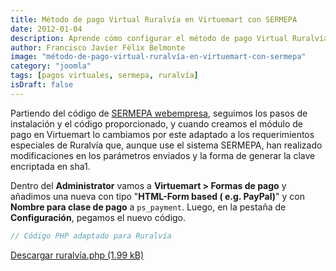 ```yaml
---
title: Método de pago Virtual Ruralvía en Virtuemart con SERMEPA
date: 2012-01-04
description: Aprende cómo configurar el método de pago Virtual Ruralvía en Virtuemart utilizando el sistema SERMEPA, con instrucciones detalladas y código adaptado.
author: Francisco Javier Félix Belmonte
image: "método-de-pago-virtual-ruralvía-en-virtuemart-con-sermepa"
category: "joomla"
tags: [pagos virtuales, sermepa, ruralvía]
isDraft: false
---
```


Partiendo del código
de [SERMEPA webempresa](https://www.webempresa.com/blog/item/307-configuracion-de-la-pasarela-de-pago-sermepa-en-virtuemart.html),
seguimos los pasos de instalación y el código proporcionado, y cuando creamos el módulo de pago en Virtuemart lo
cambiamos por este adaptado a los requerimientos especiales de Ruralvía que, aunque use el sistema SERMEPA, han
realizado modificaciones en los parámetros enviados y la forma de generar la clave encriptada en sha1.

Dentro del **Administrator** vamos a **Virtuemart > Formas de pago** y añadimos una nueva con tipo "**HTML-Form based (
e.g. PayPal)**" y con **Nombre para clase de pago** a `ps_payment`. Luego, en la pestaña de **Configuración**, pegamos
el nuevo código.

```php
// Código PHP adaptado para Ruralvía
```

[Descargar ruralvía.php (1.99 kB)](https://inode64.com)
